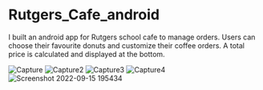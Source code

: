 # Rutgers_Cafe_android
I built an android app for Rutgers school cafe to manage orders. 
Users can choose their favourite donuts and customize their coffee orders. A total price is calculated and displayed at the bottom.



![Capture](https://user-images.githubusercontent.com/32025682/190529750-65580fbe-6603-4a3b-87c8-7e68abce1532.PNG)
![Capture2](https://user-images.githubusercontent.com/32025682/190529754-1243923e-2486-41f5-bea1-ac34abdfbd80.PNG)
![Capture3](https://user-images.githubusercontent.com/32025682/190529755-3ddc3ac5-b5b7-48f5-ad6e-e266d1beea56.PNG)
![Capture4](https://user-images.githubusercontent.com/32025682/190529758-de920b6f-4d3c-4f5f-b9bc-fa42b7abb7f7.PNG)
![Screenshot 2022-09-15 195434](https://user-images.githubusercontent.com/32025682/190529759-7d593cca-83ea-4db8-a74e-477944c8fb8c.png)
